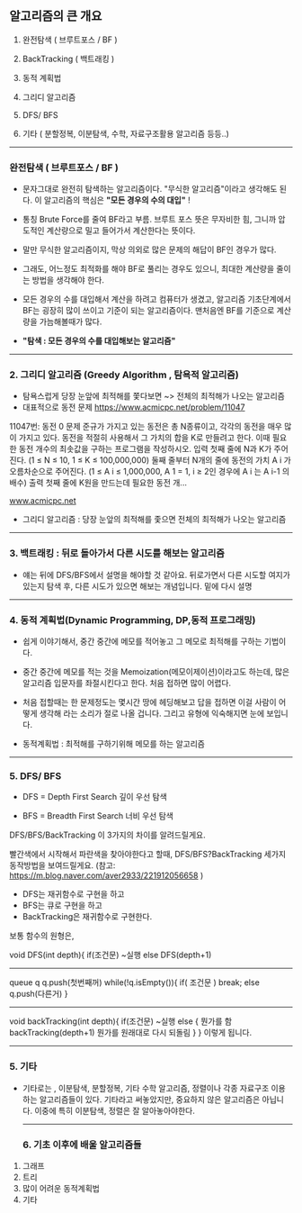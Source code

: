## 알고리즘의 큰 개요

1. 완전탐색 ( 브루트포스 / BF )

2. BackTracking ( 백트래킹 )

3. 동적 계획법 

4. 그리디 알고리즘

5. DFS/ BFS 

6. 기타 ( 분할정복, 이분탐색, 수학, 자료구조활용 알고리즘 등등..)

---------------------------------------------------------

### 완전탐색 ( 브루트포스 / BF )
- 문자그대로 완전히 탐색하는 알고리즘이다. "무식한 알고리즘"이라고 생각해도 된다. 
이 알고리즘의 핵심은 **"모든 경우의 수의 대입"** !

- 통칭 Brute Force를 줄여 BF라고 부름. 브루트 포스 뜻은 무자비한 힘, 그니까 압도적인 계산량으로 밀고 들어가서 계산한다는 뜻이다. 

- 말만 무식한 알고리즘이지, 막상 의외로 많은 문제의 해답이 BF인 경우가 많다. 
- 그래도, 어느정도 최적화를 해야 BF로 풀리는 경우도 있으니, 최대한 계산량을 줄이는 방법을 생각해야 한다.

- 모든 경우의 수를 대입해서 계산을 하려고 컴퓨터가 생겼고, 알고리즘 기초단계에서 BF는 굉장히 많이 쓰이고 기준이 되는 알고리즘이다. 맨처음엔 BF를 기준으로 계산량을 가늠해볼때가 많다.

- **"탐색 : 모든 경우의 수를 대입해보는 알고리즘"**

-----------------------------------------------
### 2. 그리디 알고리즘 (Greedy Algorithm , 탐욕적 알고리즘)

- 탐욕스럽게 당장 눈앞에 최적해를 쫓다보면 ~> 전체의 최적해가 나오는 알고리즘
- 대표적으로 동전 문제 https://www.acmicpc.net/problem/11047


11047번: 동전 0
문제 준규가 가지고 있는 동전은 총 N종류이고, 각각의 동전을 매우 많이 가지고 있다. 동전을 적절히 사용해서 그 가치의 합을 K로 만들려고 한다. 이때 필요한 동전 개수의 최솟값을 구하는 프로그램을 작성하시오. 입력 첫째 줄에 N과 K가 주어진다. (1 ≤ N ≤ 10, 1 ≤ K ≤ 100,000,000) 둘째 줄부터 N개의 줄에 동전의 가치 A i 가 오름차순으로 주어진다. (1 ≤ A i ≤ 1,000,000, A 1 = 1, i ≥ 2인 경우에 A i 는 A i-1 의 배수) 출력 첫째 줄에 K원을 만드는데 필요한 동전 개...

www.acmicpc.net

- 그리디 알고리즘 : 당장 눈앞의 최적해를 좇으면 전체의 최적해가 나오는  알고리즘

-------------------------------------
### 3. 백트래킹 : 뒤로 돌아가서 다른 시도를 해보는 알고리즘

- 얘는 뒤에 DFS/BFS에서 설명을 해야할 것 같아요. 뒤로가면서 다른 시도할 여지가 있는지 탐색 후, 다른 시도가 있으면 해보는 개념입니다. 밑에 다시 설명

-----------------------------------------
### 4. 동적 계획법(Dynamic Programming, DP,동적 프로그래밍)

- 쉽게 이야기해서, 중간 중간에 메모를 적어놓고 그 메모로 최적해를 구하는 기법이다.
- 중간 중간에 메모를 적는 것을 Memoization(메모이제이션)이라고도 하는데, 많은 알고리즘 입문자를 좌절시킨다고 한다. 처음 접하면 많이 어렵다.
- 처음 접할때는 한 문제정도는 몇시간 땅에 헤딩해보고 답을 접하면 이걸 사람이 어떻게 생각해 라는 소리가 절로 나올 겁니다. 그리고 유형에 익숙해지면 눈에 보입니다. 

- 동적계획법 : 최적해를 구하기위해  메모를 하는 알고리즘

-----------------------------------------
### 5. DFS/ BFS 
- DFS = Depth First Search 깊이 우선 탐색

- BFS = Breadth First Search 너비 우선 탐색

DFS/BFS/BackTracking 이 3가지의 차이를 알려드릴게요.

빨간색에서 시작해서 파란색을 찾아야한다고 할때, DFS/BFS?BackTracking 세가지 동작방법을 보여드릴게요. (참고: https://m.blog.naver.com/aver2933/221912056658 )


- DFS는 재귀함수로 구현을 하고
- BFS는 큐로 구현을 하고
- BackTracking은 재귀함수로 구현한다.


보통 함수의 원형은,

void DFS(int depth){
      if(조건문) ~실행
      else DFS(depth+1)

------

queue<E> q
q.push(첫번째꺼)
while(!q.isEmpty()){
      if( 조건문 ) break;
      else q.push(다른거)
}

-----

void backTracking(int depth){
       if(조건문) ~실행
       else {
            뭔가를 함
            backTracking(depth+1) 
            뭔가를 원래대로 다시 되돌림
       }
}
이렇게 됩니다.

-----------------------------------------------------

### 5. 기타

- 기타로는 , 이분탐색, 분할정복, 기타 수학 알고리즘, 정렬이나 각종 자료구조 이용하는 알고리즘들이 있다. 기타라고 써놓았지만, 중요하지 않은 알고리즘은 아닙니다. 이중에 특히 이분탐색,
정렬은 잘 알아놓아야한다.

  -------------------------------------------------
  
  ### 6. 기초 이후에 배울 알고리즘들

1. 그래프
2. 트리
3. 많이 어려운 동적계획법
4. 기타
